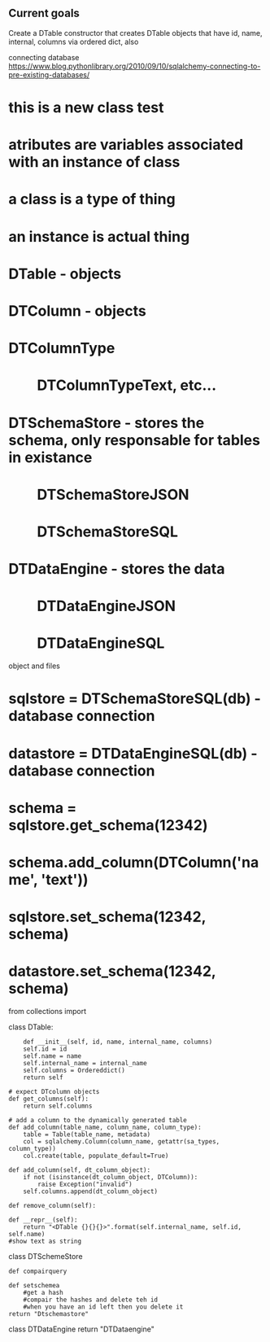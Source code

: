 Current goals
-------------
Create a DTable constructor that creates DTable objects that have 
id, name, internal, columns via ordered dict, also 


connecting database
https://www.blog.pythonlibrary.org/2010/09/10/sqlalchemy-connecting-to-pre-existing-databases/


# this is a new class test
# atributes are variables associated with an instance of class
# a class is a type of thing
# an instance is actual thing

#
# DTable - objects
# DTColumn - objects
# DTColumnType
#     DTColumnTypeText, etc...

# DTSchemaStore - stores the schema, only responsable for tables in existance
#     DTSchemaStoreJSON
#     DTSchemaStoreSQL

# DTDataEngine - stores the data
#     DTDataEngineJSON
#     DTDataEngineSQL

object and files

# sqlstore = DTSchemaStoreSQL(db) - database connection
# datastore = DTDataEngineSQL(db) - database connection

# schema = sqlstore.get_schema(12342)
# schema.add_column(DTColumn('name', 'text'))

# sqlstore.set_schema(12342, schema)
# datastore.set_schema(12342, schema)



from collections import

class DTable:

        def __init__(self, id, name, internal_name, columns)
        self.id = id
        self.name = name
        self.internal_name = internal_name
        self.columns = Ordereddict()
        return self

    # expect DTcolumn objects
    def get_columns(self):
        return self.columns

    # add a column to the dynamically generated table
    def add_column(table_name, column_name, column_type):
        table = Table(table_name, metadata)
        col = sqlalchemy.Column(column_name, getattr(sa_types, column_type))
        col.create(table, populate_default=True)

    def add_column(self, dt_column_object):
        if not (isinstance(dt_column_object, DTColumn)):
            raise Exception("invalid")
        self.columns.append(dt_column_object)

    def remove_column(self):

    def __repr__(self):
        return "<DTable {}{}{}>".format(self.internal_name, self.id, self.name)
    #show text as string





class DTSchemeStore

    def compairquery

    def setschemea
        #get a hash
        #compair the hashes and delete teh id
        #when you have an id left then you delete it
    return "Dtschemastore"



class DTDataEngine
        return "DTDataengine"

